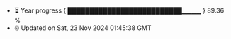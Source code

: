 - ⏳ Year progress { ██████████████████████████▁▁▁▁ } 89.36 %
- ⏰ Updated on Sat, 23 Nov 2024 01:45:38 GMT

